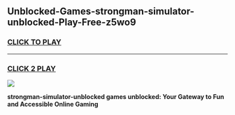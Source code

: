 
## Unblocked-Games-strongman-simulator-unblocked-Play-Free-z5wo9
<h3>
<a href="https://premium76.site?title=strongman-simulator-unblocked&ref=21A">CLICK TO PLAY</a></h3>
<hr>

<h3>
<a href="https://premium76.site?title=strongman-simulator-unblocked&ref=21A">CLICK 2 PLAY</a>
  
</h3>

<a href="https://premium76.site?title=strongman-simulator-unblocked&ref=21A"><img src="https://clearcache.store/games.png"></a>


**strongman-simulator-unblocked games unblocked: Your Gateway to Fun and Accessible Online Gaming**
